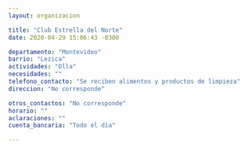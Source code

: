 ```yaml
---
layout: organizacion

title: "Club Estrella del Norte"
date: 2020-04-29 15:06:43 -0300

departamento: "Montevideo"
barrio: "Lezica"
actividades: "Olla"
necesidades: ""
telefono_contacto: "Se reciben alimentos y productos de limpieza"
direccion: "No corresponde"

otros_contactos: "No corresponde"
horario: ""
aclaraciones: ""
cuenta_bancaria: "Todo el día"

---
```

